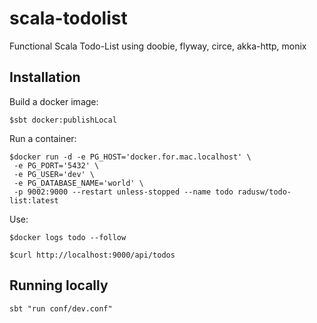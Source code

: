 # scala-todolist
Functional Scala Todo-List using doobie, flyway, circe, akka-http, monix

## Installation

Build a docker image:
```
$sbt docker:publishLocal
```

Run a container:
```
$docker run -d -e PG_HOST='docker.for.mac.localhost' \
 -e PG_PORT='5432' \
 -e PG_USER='dev' \
 -e PG_DATABASE_NAME='world' \
 -p 9002:9000 --restart unless-stopped --name todo radusw/todo-list:latest
```

Use:
```
$docker logs todo --follow

$curl http://localhost:9000/api/todos
```

## Running locally
```
sbt "run conf/dev.conf"
```